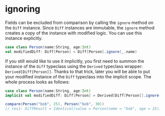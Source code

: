 # ignoring


Fields can be excluded from comparison by calling the `ignore` method on the `Diff` instance.
Since `Diff` instances are immutable, the `ignore` method creates a copy of the instance with modified logic.
You can use this instance explicitly.

```scala
case class Person(name:String, age:Int)
val modifiedDiff: Diff[Person] = Diff[Person].ignore(_.name)
```

If you still would like to use it implicitly, you first need to summon the instance of the `Diff` typeclass using
the `Derived` typeclass wrapper: `Derived[Diff[Person]]`. Thanks to that trick, later you will be able to put your modified
instance of the `Diff` typeclass into the implicit scope. The whole process looks as follows:

```scala
case class Person(name:String, age:Int)
implicit val modifiedDiff: Diff[Person] = Derived[Diff[Person]].ignore(_.age)
```
```scala
compare(Person("bob", 25), Person("bob", 30))
// res1: DiffResult = Identical(value = Person(name = "bob", age = 25))
```